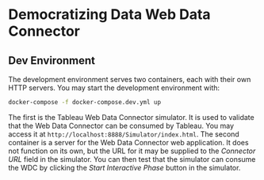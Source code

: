 # Democratizing Data Web Data Connector

## Dev Environment

The development environment serves two containers, each with their own HTTP servers. You may start the development environment with:

```bash
docker-compose -f docker-compose.dev.yml up
```

The first is the Tableau Web Data Connector simulator. It is used to validate that the Web Data Connector can be consumed by Tableau. You may access it at `http://localhost:8888/Simulator/index.html`. The second container is a server for the Web Data Connector web application. It does not function on its own, but the URL for it may be supplied to the *Connector URL* field in the simulator. You can then test that the simulator can consume the WDC by clicking the *Start Interactive Phase* button in the simulator.